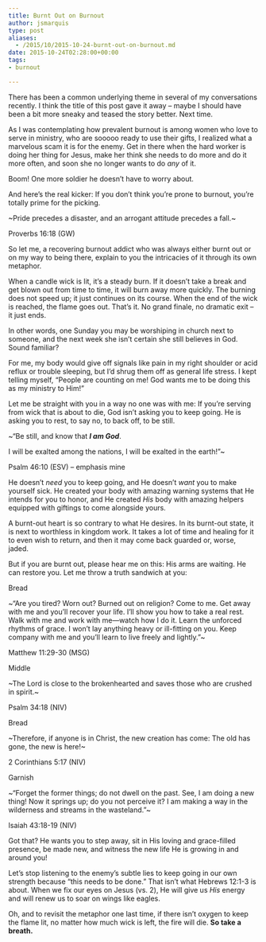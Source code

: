 ```yaml
---
title: Burnt Out on Burnout
author: jsmarquis
type: post
aliases:
  - /2015/10/2015-10-24-burnt-out-on-burnout.md
date: 2015-10-24T02:28:00+00:00
tags:
- burnout

---
```

There has been a common underlying theme in several of my conversations recently. I think the title of this post gave it away &#8211; maybe I should have been a bit more sneaky and teased the story better. Next time.

As I was contemplating how prevalent burnout is among women who love to serve in ministry, who are sooooo ready to use their gifts, I realized what a marvelous scam it is for the enemy. Get in there when the hard worker is doing her thing for Jesus, make her think she needs to do more and do it more often, and soon she no longer wants to do _any_ of it.

Boom! One more soldier he doesn&#8217;t have to worry about.

And here&#8217;s the real kicker: If you don&#8217;t think you&#8217;re prone to burnout, you&#8217;re totally prime for the picking.

~Pride precedes a disaster, and an arrogant attitude precedes a fall.~

Proverbs 16:18 (GW)

So let me, a recovering burnout addict who was always either burnt out or on my way to being there, explain to you the intricacies of it through its own metaphor.

When a candle wick is lit, it&#8217;s a steady burn. If it doesn&#8217;t take a break and get blown out from time to time, it will burn away more quickly. The burning does not speed up; it just continues on its course. When the end of the wick is reached, the flame goes out. That&#8217;s it. No grand finale, no dramatic exit &#8211; it just ends.&nbsp;

In other words, one Sunday you may be worshiping in church next to someone, and the next week she isn&#8217;t certain she still believes in God. Sound familiar?&nbsp;

For me, my body would give off signals like pain in my right shoulder or acid reflux or trouble sleeping, but I&#8217;d shrug them off as general life stress. I kept telling myself, &#8220;People are counting on me! God wants me to be doing this as my ministry to Him!&#8221;

Let me be straight with you in a way no one was with me: If you&#8217;re serving from wick that is about to die, God isn&#8217;t asking you to keep going. He is asking you to rest, to say no, to back off, to be still.&nbsp;

~&#8220;Be still, and know that <b><i>I am God</i></b>.&nbsp;

I will be exalted among the nations, I will be exalted in the earth!”~

Psalm 46:10 (ESV) &#8211; emphasis mine

He doesn&#8217;t <i>need</i> you to keep going, and He doesn&#8217;t <i>want </i>you to make yourself sick. He created your body with amazing warning systems that He intends for you to honor, and He created <i>His</i> body with amazing helpers equipped with giftings to come alongside yours.&nbsp;

A burnt-out heart is so contrary to what He desires. In its burnt-out state, it is next to worthless in kingdom work. It takes a lot of time and healing for it to even wish to return, and then it may come back guarded or, worse, jaded.&nbsp;

But if you are burnt out, please hear me on this: His arms are waiting. He can restore you. Let me throw a truth sandwich at you:

Bread

~“Are you tired? Worn out? Burned out on religion? Come to me. Get away with me and you’ll recover your life. I’ll show you how to take a real rest. Walk with me and work with me—watch how I do it. Learn the unforced rhythms of grace. I won’t lay anything heavy or ill-fitting on you. Keep company with me and you’ll learn to live freely and lightly.”~

Matthew 11:29-30 (MSG)

Middle

~The Lord is close to the brokenhearted and saves those who are crushed in spirit.~

Psalm 34:18 (NIV)

Bread

~Therefore, if anyone is in Christ, the new creation has come: The old has gone, the new is here!~

2 Corinthians 5:17 (NIV)

Garnish

~“Forget the former things; do not dwell on the past. See, I am doing a new thing! Now it springs up; do you not perceive it? I am making a way in the wilderness and streams in the wasteland.&#8221;~

Isaiah 43:18-19 (NIV)

Got that? He wants you to step away, sit in His loving and grace-filled presence, be made new, and witness the new life He is growing in and around you!

Let&#8217;s stop listening to the enemy&#8217;s subtle lies to keep going in our own strength because &#8220;this needs to be done.&#8221; That isn&#8217;t what Hebrews 12:1-3 is about. When we fix our eyes on Jesus (vs. 2), He will give us <i>His</i> energy and will renew us to soar on wings like eagles.

Oh, and to revisit the metaphor one last time, if there isn&#8217;t oxygen to keep the flame lit, no matter how much wick is left, the fire will die. <b>So take a breath. </b>